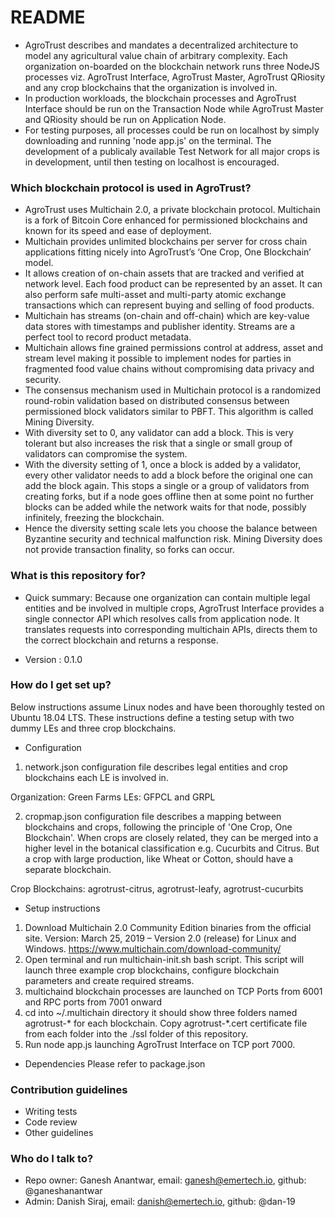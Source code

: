 # README #

* AgroTrust describes and mandates a decentralized architecture to model any agricultural value chain of arbitrary complexity. Each organization on-boarded on the blockchain network runs three NodeJS processes viz. AgroTrust Interface, AgroTrust Master, AgroTrust QRiosity and any crop blockchains that the organization is involved in.
* In production workloads, the blockchain processes and AgroTrust Interface should be run on the Transaction Node while AgroTrust Master and QRiosity should be run on Application Node.
* For testing purposes, all processes could be run on localhost by simply downloading and running 'node app.js' on the terminal. The development of a publicaly available Test Network for all major crops is in development, until then testing on localhost is encouraged.

### Which blockchain protocol is used in AgroTrust? ###

* AgroTrust uses Multichain 2.0, a private blockchain protocol. Multichain is a fork of Bitcoin Core enhanced for permissioned blockchains and known for its speed and ease of deployment.
* Multichain provides unlimited blockchains per server for cross chain applications fitting nicely into AgroTrust’s ‘One Crop, One Blockchain’ model.
* It allows creation of on-chain assets that are tracked and verified at network level. Each food product can be represented by an asset. It can also perform safe multi-asset and multi-party atomic exchange transactions which can represent buying and selling of food products.
* Multichain has streams (on-chain and off-chain) which are key-value data stores with timestamps and publisher identity. Streams are a perfect tool to record product metadata.
* Multichain allows fine grained permissions control at address, asset and stream level making it possible to implement nodes for parties in fragmented food value chains without compromising data privacy and security.
* The consensus mechanism used in Multichain protocol is a randomized round-robin validation based on distributed consensus between permissioned block validators similar to PBFT. This algorithm is called Mining Diversity.
* With diversity set to 0, any validator can add a block. This is very tolerant but also increases the risk that a single or small group of validators can compromise the system.
* With the diversity setting of 1, once a block is added by a validator, every other validator needs to add a block before the original one can add the block again. This stops a single or a group of validators from creating forks, but if a node goes offline then at some point no further blocks can be added while the network waits for that node, possibly infinitely, freezing the blockchain.
* Hence the diversity setting scale lets you choose the balance between Byzantine security and technical malfunction risk. Mining Diversity does not provide transaction finality, so forks can occur. 

### What is this repository for? ###

* Quick summary: Because one organization can contain multiple legal entities and be involved in multiple crops, AgroTrust Interface provides a single connector API which resolves calls from application node. It translates requests into corresponding multichain APIs, directs them to the correct blockchain and returns a response.

* Version : 0.1.0


### How do I get set up? ###

Below instructions assume Linux nodes and have been thoroughly tested on Ubuntu 18.04 LTS.
These instructions define a testing setup with two dummy LEs and three crop blockchains.

* Configuration
1. network.json configuration file describes legal entities and crop blockchains each LE is involved in.

Organization: Green Farms
LEs: GFPCL and GRPL


2. cropmap.json configuration file describes a mapping between blockchains and crops, following the principle of 'One Crop, One Blockchain'. When crops are closely related, they can be merged into a higher level in the botanical classification e.g. Cucurbits and Citrus. But a crop with large production, like Wheat or Cotton, should have a separate blockchain.

Crop Blockchains: agrotrust-citrus, agrotrust-leafy, agrotrust-cucurbits

* Setup instructions
1. Download Multichain 2.0 Community Edition binaries from the official site. Version: March 25, 2019 – Version 2.0 (release) for Linux and Windows. https://www.multichain.com/download-community/
2. Open terminal and run multichain-init.sh bash script. This script will launch three example crop blockchains, configure blockchain parameters and create required streams.
3. multichaind blockchain processes are launched on TCP Ports from 6001 and RPC ports from 7001 onward
4. cd into ~/.multichain directory it should show three folders named agrotrust-* for each blockchain. Copy agrotrust-*.cert certificate file from each folder into the ./ssl folder of this repository.
5. Run node app.js launching AgroTrust Interface on TCP port 7000.

* Dependencies
Please refer to package.json

### Contribution guidelines ###

* Writing tests
* Code review
* Other guidelines

### Who do I talk to? ###

* Repo owner: Ganesh Anantwar, email: ganesh@emertech.io, github: @ganeshanantwar
* Admin: Danish Siraj, email: danish@emertech.io, github: @dan-19